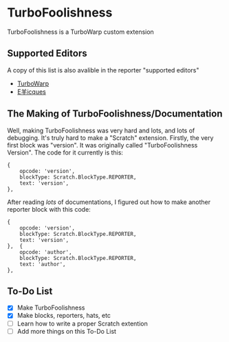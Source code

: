 # TurboFoolishness
TurboFoolishness is a TurboWarp custom extension
## Supported Editors
A copy of this list is also avalible in the reporter "supported editors"

- [TurboWarp](https://turbowarp.org/editor?extension=https://mwalters75.github.io/TurboFoolishness/TurboFoolishness.js)
- [E羊icques](https://sheeptester.github.io/scratch-gui/?url=https://mwalters75.github.io/TurboFoolishness/TurboFoolishness.js)
## The Making of TurboFoolishness/Documentation
Well, making TurboFoolishness was very hard and lots, and lots of debugging. It's truly hard to make a "Scratch" extension. Firstly, the very first block was "version". It was originally called "TurboFoolishness Version". The code for it currently is this:
```
{
    opcode: 'version',
    blockType: Scratch.BlockType.REPORTER,
    text: 'version',
},
```
After reading *lots* of documentations, I figured out how to make another reporter block with this code:
```
{
    opcode: 'version',
    blockType: Scratch.BlockType.REPORTER,
    text: 'version',
},  {
    opcode: 'author',
    blockType: Scratch.BlockType.REPORTER,
    text: 'author',
},
```
## To-Do List
- [x] Make TurboFoolishness
- [x] Make blocks, reporters, hats, etc
- [ ] Learn how to write a proper Scratch extention
- [ ] Add more things on this To-Do List
